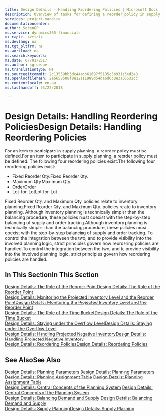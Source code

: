 ```yaml
---
title: Design Details - Handling Reordering Policies | Microsoft Docs
description: Overview of tasks for defining a reorder policy in supply planning.
services: project-madeira
documentationcenter: 
author: SorenGP
ms.service: dynamics365-financials
ms.topic: article
ms.devlang: na
ms.tgt_pltfrm: na
ms.workload: na
ms.search.keywords: 
ms.date: 07/01/2017
ms.author: sgroespe
ms.translationtype: HT
ms.sourcegitcommit: 2c13559bb3dc44cdb61697f5135c5b931e34d2a8
ms.openlocfilehash: 2a6658508f8e12a11989d54da6d6c8e3a36631cc
ms.contentlocale: en-au
ms.lasthandoff: 03/22/2018

---
```

# <a name="design-details-handling-reordering-policies"></a><span data-ttu-id="69f82-103">Design Details: Handling Reordering Policies</span><span class="sxs-lookup"><span data-stu-id="69f82-103">Design Details: Handling Reordering Policies</span></span>
<span data-ttu-id="69f82-104">For an item to participate in supply planning, a reorder policy must be defined.</span><span class="sxs-lookup"><span data-stu-id="69f82-104">For an item to participate in supply planning, a reorder policy must be defined.</span></span> <span data-ttu-id="69f82-105">The following four reordering policies exist:</span><span class="sxs-lookup"><span data-stu-id="69f82-105">The following four reordering policies exist:</span></span>  
  
* <span data-ttu-id="69f82-106">Fixed Reorder Qty.</span><span class="sxs-lookup"><span data-stu-id="69f82-106">Fixed Reorder Qty.</span></span>  
* <span data-ttu-id="69f82-107">Maximum Qty.</span><span class="sxs-lookup"><span data-stu-id="69f82-107">Maximum Qty.</span></span>  
* <span data-ttu-id="69f82-108">Order</span><span class="sxs-lookup"><span data-stu-id="69f82-108">Order</span></span>  
* <span data-ttu-id="69f82-109">Lot-for-Lot</span><span class="sxs-lookup"><span data-stu-id="69f82-109">Lot-for-Lot</span></span>  
  
<span data-ttu-id="69f82-110">Fixed Reorder Qty. and Maximum Qty. policies relate to inventory planning.</span><span class="sxs-lookup"><span data-stu-id="69f82-110">Fixed Reorder Qty. and Maximum Qty. policies relate to inventory planning.</span></span> <span data-ttu-id="69f82-111">Although inventory planning is technically simpler than the balancing procedure, these policies must coexist with the step-by-step balancing of supply and order tracking.</span><span class="sxs-lookup"><span data-stu-id="69f82-111">Although inventory planning is technically simpler than the balancing procedure, these policies must coexist with the step-by-step balancing of supply and order tracking.</span></span> <span data-ttu-id="69f82-112">To control the integration between the two, and to provide visibility into the involved planning logic, strict principles govern how reordering policies are handled.</span><span class="sxs-lookup"><span data-stu-id="69f82-112">To control the integration between the two, and to provide visibility into the involved planning logic, strict principles govern how reordering policies are handled.</span></span>  
  
## <a name="in-this-section"></a><span data-ttu-id="69f82-113">In This Section</span><span class="sxs-lookup"><span data-stu-id="69f82-113">In This Section</span></span>  
[<span data-ttu-id="69f82-114">Design Details: The Role of the Reorder Point</span><span class="sxs-lookup"><span data-stu-id="69f82-114">Design Details: The Role of the Reorder Point</span></span>](design-details-the-role-of-the-reorder-point.md)  
[<span data-ttu-id="69f82-115">Design Details: Monitoring the Projected Inventory Level and the Reorder Point</span><span class="sxs-lookup"><span data-stu-id="69f82-115">Design Details: Monitoring the Projected Inventory Level and the Reorder Point</span></span>](design-details-monitoring-the-projected-inventory-level-and-the-reorder-point.md)  
[<span data-ttu-id="69f82-116">Design Details: The Role of the Time Bucket</span><span class="sxs-lookup"><span data-stu-id="69f82-116">Design Details: The Role of the Time Bucket</span></span>](design-details-the-role-of-the-time-bucket.md)  
[<span data-ttu-id="69f82-117">Design Details: Staying under the Overflow Level</span><span class="sxs-lookup"><span data-stu-id="69f82-117">Design Details: Staying under the Overflow Level</span></span>](design-details-staying-under-the-overflow-level.md)  
[<span data-ttu-id="69f82-118">Design Details: Handling Projected Negative Inventory</span><span class="sxs-lookup"><span data-stu-id="69f82-118">Design Details: Handling Projected Negative Inventory</span></span>](design-details-handling-projected-negative-inventory.md)  
[<span data-ttu-id="69f82-119">Design Details: Reordering Policies</span><span class="sxs-lookup"><span data-stu-id="69f82-119">Design Details: Reordering Policies</span></span>](design-details-reordering-policies.md)  
  
## <a name="see-also"></a><span data-ttu-id="69f82-120">See Also</span><span class="sxs-lookup"><span data-stu-id="69f82-120">See Also</span></span>  
<span data-ttu-id="69f82-121">[Design Details: Planning Parameters](design-details-planning-parameters.md) </span><span class="sxs-lookup"><span data-stu-id="69f82-121">[Design Details: Planning Parameters](design-details-planning-parameters.md) </span></span>  
<span data-ttu-id="69f82-122">[Design Details: Planning Assignment Table](design-details-planning-assignment-table.md) </span><span class="sxs-lookup"><span data-stu-id="69f82-122">[Design Details: Planning Assignment Table](design-details-planning-assignment-table.md) </span></span>  
<span data-ttu-id="69f82-123">[Design Details: Central Concepts of the Planning System](design-details-central-concepts-of-the-planning-system.md) </span><span class="sxs-lookup"><span data-stu-id="69f82-123">[Design Details: Central Concepts of the Planning System](design-details-central-concepts-of-the-planning-system.md) </span></span>  
<span data-ttu-id="69f82-124">[Design Details: Balancing Demand and Supply](design-details-balancing-demand-and-supply.md) </span><span class="sxs-lookup"><span data-stu-id="69f82-124">[Design Details: Balancing Demand and Supply](design-details-balancing-demand-and-supply.md) </span></span>  
[<span data-ttu-id="69f82-125">Design Details: Supply Planning</span><span class="sxs-lookup"><span data-stu-id="69f82-125">Design Details: Supply Planning</span></span>](design-details-supply-planning.md)
